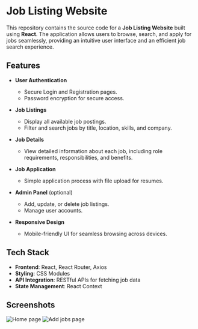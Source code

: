 
# Job Listing Website

This repository contains the source code for a **Job Listing Website** built using **React**. The application allows users to browse, search, and apply for jobs seamlessly, providing an intuitive user interface and an efficient job search experience.

## Features

- **User Authentication**
  - Secure Login and Registration pages.
  - Password encryption for secure access.

- **Job Listings**
  - Display all available job postings.
  - Filter and search jobs by title, location, skills, and company.

- **Job Details**
  - View detailed information about each job, including role requirements, responsibilities, and benefits.

- **Job Application**
  - Simple application process with file upload for resumes.

- **Admin Panel** (optional)
  - Add, update, or delete job listings.
  - Manage user accounts.

- **Responsive Design**
  - Mobile-friendly UI for seamless browsing across devices.

## Tech Stack

- **Frontend**: React, React Router, Axios
- **Styling**: CSS Modules
- **API Integration**: RESTful APIs for fetching job data
- **State Management**: React Context

## Screenshots
![Home page](images/img1.png)
![Add jobs page](images/img2.png)


